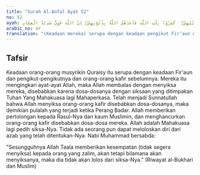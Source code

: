 ```yaml
---
title: "Surah Al-Anfal Ayat 52"
no: 52
ayah: كَدَأْبِ اٰلِ فِرْعَوْنَۙ وَالَّذِيْنَ مِنْ قَبْلِهِمْۗ  كَفَرُوْا بِاٰيٰتِ اللّٰهِ فَاَخَذَهُمُ اللّٰهُ بِذُنُوْبِهِمْۗ اِنَّ اللّٰهَ قَوِيٌّ شَدِيْدُ الْعِقَابِ 
arabic_no: ٥٢
translation: "(Keadaan mereka) serupa dengan keadaan pengikut Fir‘aun dan orang-orang yang sebelum mereka. Mereka mengingkari ayat-ayat Allah, maka Allah menyiksa mereka disebabkan dosa-dosanya. Sungguh, Allah Mahakuat lagi sangat keras siksa-Nya."
---
```


## Tafsir

Keadaan orang-orang musyrikin Quraisy itu serupa dengan keadaan Fir'aun dan pengikut-pengikutnya dan orang-orang kafir sebelumnya. Mereka itu mengingkari ayat-ayat Allah, maka Allah membalas dengan menyiksa mereka, disebabkan karena dosa-dosanya dengan siksaan yang ditimpakan Tuhan Yang Mahakuasa lagi Mahaperkasa. Telah menjadi Sunnatullah bahwa Allah menyiksa orang-orang kafir disebabkan dosa-dosanya, maka demikian pulalah yang terjadi ketika Perang Badar. Allah memberikan pertolongan kepada Rasul-Nya dan kaum Muslimin, dan menghancurkan orang-orang kafir disebabkan dosa-dosa mereka. Allah adalah Mahakuasa lagi pedih siksa-Nya. Tidak ada seorang pun dapat meloloskan diri dari azab yang telah ditentukan-Nya. Nabi Muhammad bersabda:

"Sesungguhnya Allah Taala memberikan kesempatan (tidak segera menyiksa) kepada orang yang zalim, akan tetapi bilamana akan menyiksanya, maka dia tidak akan lolos dari siksa-Nya." (Riwayat al-Bukhari dan Muslim)